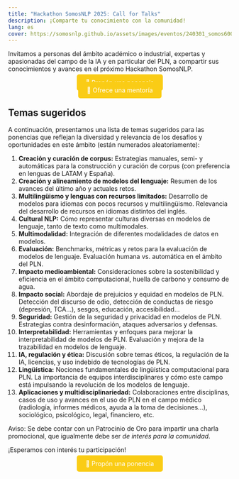 ```yaml
---
title: "Hackathon SomosNLP 2025: Call for Talks"
description: ¡Comparte tu conocimiento con la comunidad!
lang: es
cover: https://somosnlp.github.io/assets/images/eventos/240301_somos600m.jpg
---
```


Invitamos a personas del ámbito académico o industrial, expertas y apasionadas del campo de la IA y en particular del PLN, a compartir sus conocimientos y avances en el próximo Hackathon SomosNLP.

<center><a href="https://forms.gle/n6DsNF5RwerA4oPf6" target="_blank" style="background-color:#FACC15; color:white; margin:20px 20px; padding:10px 20px; text-decoration:none; border-radius:5px;">📝 Propón una ponencia</a></center>

<center><a href="https://forms.gle/izE8j4nW2JsWcQT26" target="_blank" style="background-color:#FACC15; color:white; margin:20px 20px; padding:10px 20px; text-decoration:none; border-radius:5px;">📝 Ofrece una mentoría</a></center>

## Temas sugeridos

A continuación, presentamos una lista de temas sugeridos para las ponencias que reflejan la diversidad y relevancia de los desafíos y oportunidades en este ámbito (están numerados aleatoriamente):

1. **Creación y curación de corpus:** Estrategias manuales, semi- y automáticas para la construcción y curación de corpus (con preferencia en lenguas de LATAM y España).
2. **Creación y alineamiento de modelos del lenguaje:** Resumen de los avances del último año y actuales retos.
3. **Multilingüismo y lenguas con recursos limitados:** Desarrollo de modelos para idiomas con pocos recursos y multilingüismo. Relevancia del desarrollo de recursos en idiomas distintos del inglés.
4. **Cultural NLP:** Cómo representar culturas diversas en modelos de lenguaje, tanto de texto como multimodales.
5. **Multimodalidad:** Integración de diferentes modalidades de datos en modelos.
6. **Evaluación:** Benchmarks, métricas y retos para la evaluación de modelos de lenguaje. Evaluación humana vs. automática en el ámbito del PLN.
7. **Impacto medioambiental:** Consideraciones sobre la sostenibilidad y eficiencia en el ámbito computacional, huella de carbono y consumo de agua.
8. **Impacto social:** Abordaje de prejuicios y equidad en modelos de PLN. Detección del discurso de odio, detección de conductas de riesgo (depresión, TCA…), sesgos, educación, accesibilidad…
9. **Seguridad:** Gestión de la seguridad y privacidad en modelos de PLN. Estrategias contra desinformación, ataques adversarios y defensas.
10. **Interpretabilidad:** Herramientas y enfoques para mejorar la interpretabilidad de modelos de PLN. Evaluación y mejora de la trazabilidad en modelos de lenguaje.
11. **IA, regulación y ética:** Discusión sobre temas éticos, la regulación de la IA, licencias, y uso indebido de tecnologías de PLN.
12. **Lingüística:** Nociones fundamentales de lingüística computacional para PLN. La importancia de equipos interdisciplinares y cómo este campo está impulsando la revolución de los modelos de lenguaje.
13. **Aplicaciones y multidisciplinariedad:** Colaboraciones entre disciplinas, casos de uso y avances en el uso de PLN en el campo médico (radiología, informes médicos, ayuda a la toma de decisiones…), sociológico, psicológico, legal, financiero, etc.


Aviso: Se debe contar con un Patrocinio de Oro para impartir una charla promocional, que igualmente debe ser *de interés para la comunidad*.

¡Esperamos con interés tu participación!

<center><a href="https://forms.gle/n6DsNF5RwerA4oPf6" target="_blank" style="background-color:#FACC15; color:white; margin:20px 20px; padding:10px 20px; text-decoration:none; border-radius:5px;">📝 Propón una ponencia</a></center>
